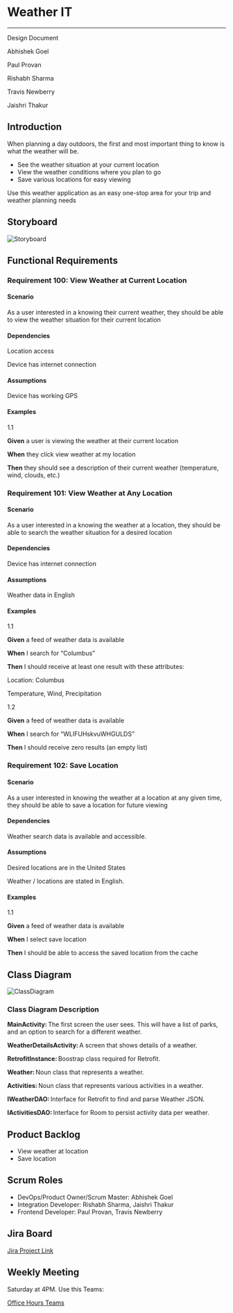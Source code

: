 # Weather IT

---

Design Document

Abhishek Goel

Paul Provan

Rishabh Sharma

Travis Newberry

Jaishri Thakur

## Introduction

When planning a day outdoors, the first and most important thing to know is what the weather will be.

- See the weather situation at your current location
- View the weather conditions where you plan to go
- Save various locations for easy viewing

Use this weather application as an easy one-stop area for your trip and weather planning needs

## Storyboard

![Storyboard](https://github.com/goel1987/WEATHERIT.git)

## Functional Requirements

### Requirement 100: View Weather at Current Location

#### Scenario

As a user interested in a knowing their current weather, they should be able to view the weather situation for their current location

#### Dependencies

Location access

Device has internet connection

#### Assumptions

Device has working GPS

#### Examples

1.1  

**Given** a user is viewing the weather at their current location

**When**  they click view weather at my location

**Then** they should see a description of their current weather (temperature, wind, clouds, etc.)

### Requirement 101: View Weather at Any Location

#### Scenario

As a user interested in a knowing the weather at a location, they should be able to search the weather situation for a desired location

#### Dependencies

Device has internet connection

#### Assumptions

Weather data in English

#### Examples

1.1  

**Given** a feed of weather data is available  

**When**  I search for “Columbus”  

**Then** I should receive at least one result with these attributes:  

Location: Columbus

Temperature, Wind, Precipitation

1.2

**Given** a feed of weather data is available  

**When** I search for “WLIFUHskvuWHGULDS”  

**Then** I should receive zero results (an empty list)

### Requirement 102: Save Location

#### Scenario

As a user interested in knowing the weather at a location at any given time, they should be able to save a location for future viewing

#### Dependencies

Weather search data is available and accessible.  

#### Assumptions

Desired locations are in the United States 

Weather  / locations are stated in English.  

#### Examples  

1.1

**Given** a feed of weather data is available  

**When** I select save location

**Then** I should be able to access the saved location from the cache

## Class Diagram

![ClassDiagram](https://github.com/goel1987/WEATHERIT/blob/main/ClassDiagram.png)

### Class Diagram Description

**MainActivity:** The first screen the user sees. This will have a list of parks, and an option to search for a different weather. 

**WeatherDetailsActivity:** A screen that shows details of a weather. 

**RetrofitInstance:** Boostrap class required for Retrofit. 

**Weather:** Noun class that represents a weather. 

**Activities:** Noun class that represents various activities in a weather. 

**IWeatherDAO:** Interface for Retrofit to find and parse Weather JSON. 

**IActivitiesDAO:** Interface for Room to persist activity data per weather. 

## Product Backlog

- View weather at location
- Save location

## Scrum Roles

- DevOps/Product Owner/Scrum Master: Abhishek Goel
- Integration Developer: Rishabh Sharma, Jaishri Thakur
- Frontend Developer: Paul Provan, Travis Newberry

## Jira Board

[Jira Project Link](https://weatherit.atlassian.net/jira/software/projects/WEATHER/boards/1/roadmap?shared=&atlOrigin=eyJpIjoiNDI0NDM2YjE3NDBiNDc4Mjg1N2IwMTA4ZjNmMTdkMTUiLCJwIjoiaiJ9)

## Weekly Meeting

Saturday at 4PM.  Use this Teams:

[Office Hours Teams](https://teams.microsoft.com/l/meetup-join/19%3ameeting_Y2FkNDRmNTItY2RjYi00YmJkLTk1NmUtNjIyYzA3YmM5NDVi%40thread.v2/0?context=%7b%22Tid%22%3a%22f5222e6c-5fc6-48eb-8f03-73db18203b63%22%2c%22Oid%22%3a%2231f36615-1822-4e47-80da-e5d51d4ad6d1%22%7d)
